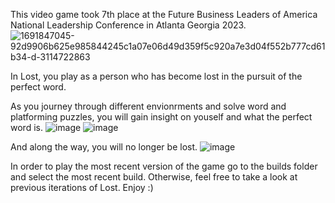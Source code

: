 This video game took 7th place at the Future Business Leaders of America National Leadership Conference in Atlanta Georgia 2023. 
![1691847045-92d9906b625e985844245c1a07e06d49d359f5c920a7e3d04f552b777cd61b34-d-3114722863](https://github.com/user-attachments/assets/55b9d12c-f7ab-4538-8438-6c93d7691c93)

In Lost, you play as a person who has become lost in the pursuit of the perfect word. 

As you journey through different envionrments and solve word and platforming puzzles, you will gain insight on youself and what the perfect word is. 
![image](https://github.com/user-attachments/assets/d313476a-970a-4b8e-9154-ca4a54ab0c47)
![image](https://github.com/user-attachments/assets/88dccc27-afdc-48a0-a128-a29f0a95e21d)

And along the way, you will no longer be lost.
![image](https://github.com/user-attachments/assets/2b6a159e-c650-4922-b393-016133d05793)

 In order to play the most recent version of the game go to the builds folder and select the most recent build. Otherwise, feel free to take a look at previous iterations of Lost. 
 Enjoy :) 
